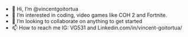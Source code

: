 - 👋 Hi, I’m @vincentgoitortua
- 👀 I’m interested in coding, video games like COH 2 and Fortnite.
- 💞️ I’m looking to collaborate on anything to get started
- 📫 How to reach me IG: VG531 and Linkedin.com/in/vincent-goitortua/

<!---
vincentgoitortua/vincentgoitortua is a ✨ special ✨ repository because its `README.md` (this file) appears on your GitHub profile.
You can click the Preview link to take a look at your changes.
--->
